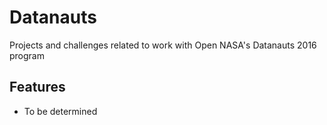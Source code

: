 # Datanauts
Projects and challenges related to work with Open NASA's Datanauts 2016 program

## Features
* To be determined